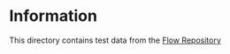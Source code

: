 # Information
This directory contains test data from the [Flow Repository](http://flowrepository.org/id/FR-FCM-ZZZ4)
